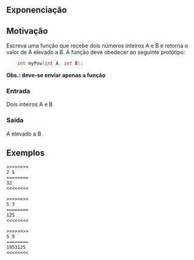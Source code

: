 ## Exponenciação

## Motivação

Escreva uma função que recebe dois números inteiros A e B e retorna o valor de A elevado a B.
A função deve obedecer ao seguinte protótipo: 

```c
	int myPow(int A, int B);
```

**Obs.: deve-se enviar apenas a função**


### Entrada
Dois inteiros A e B

### Saída
A elevado a B

## Exemplos

```
>>>>>>>>
2 5
========
32
<<<<<<<<

>>>>>>>>
5 3
========
125
<<<<<<<<

>>>>>>>>
5 9
========
1953125
<<<<<<<<
```





